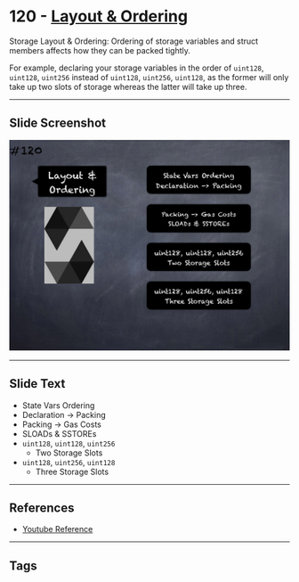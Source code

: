 # 120 - [Layout & Ordering](Layout%20&%20Ordering.md)
Storage Layout & Ordering: Ordering of storage variables and struct members affects how they can be packed tightly. 

For example, declaring your storage variables in the order of `uint128`, `uint128`, `uint256` instead of `uint128`, `uint256`, `uint128`, as the former will only take up two slots of storage whereas the latter will take up three.
___
## Slide Screenshot
![120.png](../images/solidity201/120.png)
___
## Slide Text
- State Vars Ordering
- Declaration -> Packing
- Packing -> Gas Costs
- SLOADs & SSTOREs
- `uint128`, `uint128`, `uint256`
	- Two Storage Slots
- `uint128`, `uint256`, `uint128`
	- Three Storage Slots
___
## References
- [Youtube Reference](https://youtu.be/3bFgsmsQXrE?t=1468)
___
## Tags